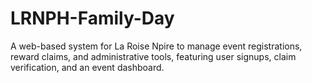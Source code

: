 # LRNPH-Family-Day
A web-based system for La Roise Npire to manage event registrations, reward claims, and administrative tools, featuring user signups, claim verification, and an event dashboard.
